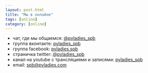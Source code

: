 ```yaml
---
layout: post.html
title: "Мы в онлайне"
tags: [online]
category: [online]
---
```


* чат, где мы общаемся: [@pyladies_spb](http://t.me/pyladies_spb)
* группа вконтакте: [pyladies_spb](http://vk.com/pyladies_spb)
* группа facebook: [pyladies.spb](http://facebook.com/groups/pyladies.spb/)
* страничка twitter: [@pyladies_spb](http://twitter.com/pyladies_spb)
* канал на youtube с трансляциями и записями: [pyladies_spb](http://youtube.com/channel/UCVVHsoQmlM-SHY4bnEboQhA)
* email: [spb@pyladies.com](mailto:spb@pyladies.com)
